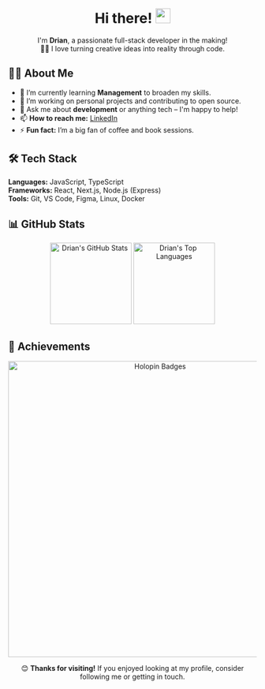 <!-- Greeting -->
<h1 align="center">Hi there! <img src="https://media.giphy.com/media/hvRJCLFzcasrR4ia7z/giphy.gif" width="30px"></h1>
<p align="center">
  I'm <strong>Drian</strong>, a passionate full-stack developer in the making!<br>
  👨‍💻 I love turning creative ideas into reality through code.
</p>

<!-- About Me -->
## 🙋‍♂️ About Me
- 🌱 I’m currently learning **Management** to broaden my skills.
- 🔭 I’m working on personal projects and contributing to open source.
- 💬 Ask me about **development** or anything tech – I'm happy to help!
- 📫 **How to reach me:** [LinkedIn](https://www.linkedin.com/in/drian-pratama)
- ⚡ **Fun fact:** I’m a big fan of coffee and book sessions.

<!-- Tech Stack -->
## 🛠️ Tech Stack
**Languages:** JavaScript, TypeScript  
**Frameworks:** React, Next.js, Node.js (Express)  
**Tools:** Git, VS Code, Figma, Linux, Docker

<!-- GitHub Stats -->
## 📊 GitHub Stats
<p align="center">
  <img src="https://github-readme-stats.vercel.app/api?username=driannaird&show_icons=true&theme=radical" alt="Drian's GitHub Stats" height="165"> 
  <img src="https://github-readme-stats.vercel.app/api/top-langs/?username=driannaird&layout=compact&theme=radical" alt="Drian's Top Languages" height="165">
</p>
<!-- <p align="center">
  <img src="https://streak-stats.demolab.com?user=driannaird&theme=radical&hide_border=true" alt="Drian's GitHub Streak Stats" height="165">
</p> -->
<!-- Trophy (optional) -->
<!-- <p align="center">
  <img src="https://github-profile-trophy.vercel.app/?username=Drian-key&theme=onedark&no-frame=true&no-bg=true" alt="GitHub Trophies">
</p> -->

<!-- Achievements -->
## 🏅 Achievements
<p align="center">
  <a href="https://holopin.io/@driantcho" target="_blank">
    <img src="https://holopin.me/driantcho" alt="Holopin Badges" width="600">
  </a>
</p>

<!-- Contribution Snake -->
<!-- ## 🐍 Contribution Snake
<p align="center">
  <img src="https://github.com/driannaird/blob/output/github-contribution-grid-snake.svg" alt="snake animation">
</p>
-->

<!-- Footer -->
<p align="center">
  😊 <strong>Thanks for visiting!</strong> If you enjoyed looking at my profile, consider following me or getting in touch.
</p>
